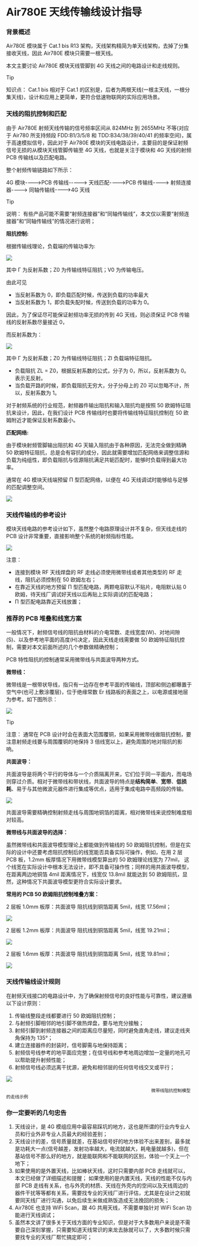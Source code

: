 # Air780E 天线传输线设计指导

### 背景概述

Air780E 模块属于 Cat.1 bis R13 架构，天线架构精简为单天线架构，去掉了分集接收天线，因此 Air780E 模块只需要一根天线。

本文主要讨论 Air780E 模块天线管脚到 4G 天线之间的电路设计和走线规则。

> [!TIP]
> 知识点：
> Cat.1 bis 相对于 Cat.1 的区别是，后者为两根天线(一根主天线，一根分集天线)，设计和应用上更简单，更符合低速物联网的实际应用场景。

### 天线的阻抗控制和匹配

由于 Air780E 射频天线传输的信号频率区间从 824MHz 到 2655MHz 不等(对应于 Air780 所支持频段 FDD:B1/3/5/8 和 TDD:B34/38/39/40/41 的频率空间)，属于高速模拟信号，因此对于 Air780E 模块的天线电路设计，主要目的是保证射频信号无损的从模块天线管脚传输至 4G 天线，也就是关注于模块和 4G 天线的射频 PCB 传输线以及匹配电路。

整个射频传输链路如下所示：

4G 模块---->PCB 传输线-----> 天线匹配---->PCB 传输线----> 射频连接器----> 同轴传输线---->4G 天线

> [!TIP]
> 说明：
> 有些产品可能不需要“射频连接器”和“同轴传输线”，本文仅以需要“射频连接器”和“同轴传输线”的情况进行说明；

**阻抗控制:**

根据传输线理论，负载端的传输功率为:

![](image/ant-1.png)

其中 Γ 为反射系数；Z0 为传输线特征阻抗；V0 为传输电压。

由此可见

- 当反射系数为 0，即负载匹配时候，传送到负载的功率最大
- 当反射系数为 1，即负载失配时候，传送到负载的功率为 0。

因此，为了保证尽可能保证射频功率无损的传到 4G 天线，则必须保证 PCB 传输线的反射系数尽量接近 0，

而反射系数为：

![](image/ant-2.png)

其中 Γ 为反射系数；Z0 为传输线特征阻抗；Zl 负载端特征阻抗。

- 负载阻抗 ZL = Z0，根据反射系数的公式，分子为 0，所以，反射系数为 0。表示无反射。
- 当负载开路的时候，即负载阻抗无穷大，分子分母上的 Z0 可以忽略不计，所以，反射系数为 1。

对于射频系统的行业规范，射频器件输出阻抗和输入阻抗均是按照 50 欧姆特征阻抗来设计，因此，在我们设计 PCB 传输线时也要将传输线特征阻抗控制在 50 欧姆附近才能保证反射系数最小。

**匹配网络:**

由于模块射频管脚输出阻抗和 4G 天输入阻抗由于各种原因，无法完全做到精确 50 欧姆特征阻抗，总是会有容抗的成分，因此就需要增加匹配网络来调整信源和负载为纯组性，即负载阻抗与信源阻抗满足共轭匹配时，能够时负载得到最大功率。

通常在 4G 模块天线端预留 Π 型匹配网络，以便在 4G 天线调试时能够给与足够的匹配调整空间。

![](image/ant-3.png)

### 天线传输线的参考设计

模块天线电路的参考设计如下，虽然整个电路原理设计并不复杂，但天线走线的 PCB 设计非常重要，直接影响整个系统的射频指标性能。

![](image/ant-4.png)

注意：

- 连接到模块 RF 天线焊盘的 RF 走线必须使用微带线或者其他类型的 RF 走线，阻抗必须控制在 50 欧姆左右；
- 在靠近天线的地方预留 Π 型匹配电路，两颗电容默认不贴片，电阻默认贴 0 欧姆，待天线厂调试好天线以后再贴上实际调试的匹配电路；
- Π 型匹配电路靠近天线放置；

### 推荐的 PCB 堆叠和线宽方案

一般情况下，射频信号线的阻抗由材料的介电常数、走线宽度(W)、对地间隙(S)、以及参考地平面的高度(H)决定，因此天线走线需要做 50 欧姆特征阻抗控制，需要对本文前面所述的几个参数做精确控制；

PCB 特性阻抗的控制通常采用微带线与共面波导两种方式。

**微带线：**

微带线是一根带状导线，指只有一边存在参考平面的传输线，顶部和侧边都曝置于空气中(也可上敷涂覆层)，位于绝缘常数 Er 线路板的表面之上，以电源或接地层为参考。如下图所示：

![](image/ant-5.png)

> [!TIP]
> 注意：
> 通常在 PCB 设计时会在表面大范围覆铜，如果采用微带线做阻抗控制，要注意射频走线要与周围覆铜的地保持 3 倍线宽以上，避免周围的地对阻抗的影响。

**共面波导：**

共面波导是将两个平行的导体与一个介质隔离开来，它们位于同一平面内，而电场则穿过介质。相对于微带线和带状线，共面波导的特点是**结构简单**、**宽带**、**低损耗**、易于与其他微波元器件进行集成等优点，适用于集成电路中高频段的传输。

![](image/ant-6.png)

共面波导需要精确控制射频走线与周围地铜箔的距离，相对微带线来说控制难度相对较高。

**微带线与共面波导的选择：**

虽然微带线和共面波导模型理论上都能做到传输线的 50 欧姆阻抗控制，但是在实际的设计中还要考虑阻抗控制后的线宽能否具备实际可操作，例如，在用 2 层 PCB 板，1.2mm 板厚情况下用微带线模型算出的 50 欧姆理论线宽为 77mil， 这个线宽在实际设计中根本无法设计，即不具备可操作性；同样的用共面波导模型，在距离两边地铜箔 4mil 距离情况下，线宽仅 13.8mil 就能达到 50 欧姆阻抗，显然，这种情况下共面波导模型更符合实际设计要求。

**常用的 PCB 50 欧姆阻抗控制堆叠方案：**

2 层板 1.0mm 板厚：共面波导 阻抗线到铜箔距离 5mil，线宽 17.56mil；

![](image/ant-7.png)

2 层板 1.2mm 板厚：共面波导 阻抗线到铜箔距离 5mil，线宽 19.21mil；

![](image/ant-8.png)

2 层板 1.6mm 板厚：共面波导 阻抗线到铜箔距离 5mil，线宽 19.81mil；

![](image/ant-9.png)

### 天线传输线设计规则

在射频天线接口的电路设计中，为了确保射频信号的良好性能与可靠性，建议遵循以下设计原则：

1. 传输线整段走线都要进行 50 欧姆阻抗控制；
2. 与射频引脚相邻的地引脚不做热焊盘，要与地充分接触；
3. 射频引脚到射频连接器之间的距离应尽量短，同时避免直角走线，建议走线夹角保持为 135°；
4. 建立连接器件的封装时，信号脚需与地保持距离；
5. 射频信号线参考的地平面应完整；在信号线和参考地周边增加一定量的地孔可以帮助提升射频性能；
6. 射频信号线必须远离干扰源，避免和相邻层的任何信号线交叉或平行；

![](image/ant-10.png)

```
                                                       微带线阻抗控制模型的走线示例
```

### 你一定要听的几句忠告

1. 天线设计，是 4G 模组应用中最容易踩坑的地方，这也是所谓的行业内专业人员和行业外非专业人员最大的经验差别；
2. 天线设计的差，信号质量就差，在基站信号好的地方体验不出来差别，最多就是功耗大一点(信号越差，发射功率越大，电流就越大，耗电量就越多)，但在基站信号不那么好的地方，就是能联网和不能联网的区别，体验一个天上一个地下；
3. 如果使用的是外置天线，比如棒状天线，这时只需要内部 PCB 走线就可以，本文已经做了详细描述和提醒；
   如果使用的是内置天线，天线的性能不仅与内部 PCB 走线有关系，也与外壳的材质、天线在外壳内的空间以及天线周边的器件干扰等等都有关系，需要找专业的天线厂进行评估，尤其是在设计之初就要同天线厂进行沟通，以免后续生米做成熟饭造成无法挽回的损失；
4. Air780E 也支持 WiFi Scan，跟 4G 共用天线，不需要单独针对 WiFi Scan 功能进行天线调试；
5. 虽然本文讲了很多关于天线方面的专业知识，但是对于大多数用户来说是不需要自己深刻掌握，只需要知道天线常识的来龙去脉就可以了，大多数时候只需要找专业的天线厂帮忙搞定即可；
